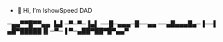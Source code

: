 - 👋 Hi, I’m IshowSpeed DAD


      
    
─▄▄▀▀█▀▀▄▄
▐▄▌─▀─▀─▐▄▌
──█─▄▄▄─█──▄▄
──▄█▄▄▄█▄─▐──▌
▄█▀█████▐▌─▀─▐
▀─▄██▀██▀█▀▄▄▀
